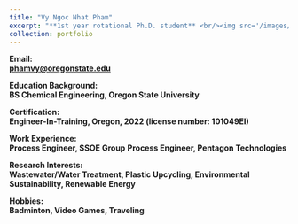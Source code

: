 ```yaml
---
title: "Vy Ngoc Nhat Pham"
excerpt: "**1st year rotational Ph.D. student** <br/><img src='/images/Vy.jpg' width='250' height='250'>"
collection: portfolio
---
```


**Email:** <br/>
**phamvy@oregonstate.edu**

**Education Background:** <br/>
**BS Chemical Engineering, Oregon State University** <br/>

**Certification:** <br/>
**Engineer-In-Training, Oregon, 2022 (license number: 101049EI)**


**Work Experience:** <br/>
**Process Engineer, SSOE Group**
**Process Engineer, Pentagon Technologies**


**Research Interests:** <br/>
**Wastewater/Water Treatment, Plastic Upcycling, Environmental Sustainability, Renewable Energy**

**Hobbies:** <br/>
**Badminton, Video Games, Traveling**
